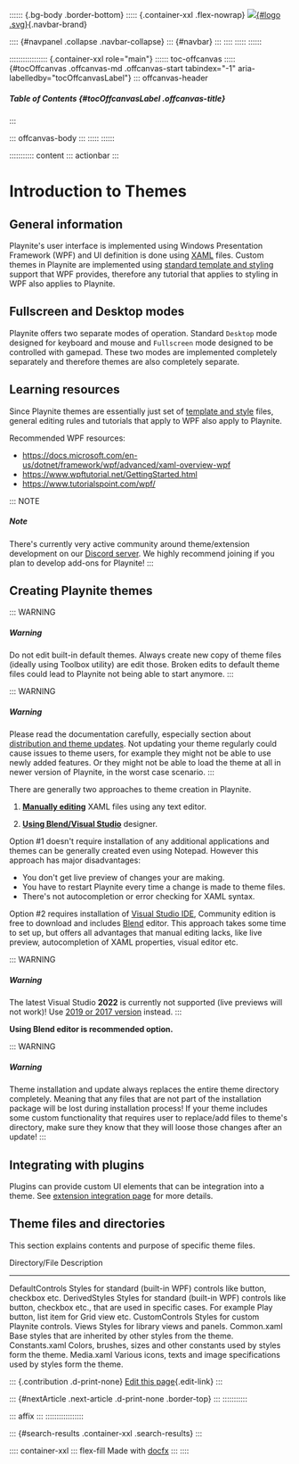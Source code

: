 :::::: {.bg-body .border-bottom}
::::: {.container-xxl .flex-nowrap}
[![](../../logo.svg){#logo .svg}](../../index.html){.navbar-brand}

:::: {#navpanel .collapse .navbar-collapse}
::: {#navbar}
:::
::::
:::::
::::::

::::::::::::::::: {.container-xxl role="main"}
:::::: toc-offcanvas
::::: {#tocOffcanvas .offcanvas-md .offcanvas-start tabindex="-1" aria-labelledby="tocOffcanvasLabel"}
::: offcanvas-header
##### Table of Contents {#tocOffcanvasLabel .offcanvas-title}
:::

::: offcanvas-body
:::
:::::
::::::

::::::::::: content
::: actionbar
:::

# Introduction to Themes

## General information

Playnite\'s user interface is implemented using Windows Presentation
Framework (WPF) and UI definition is done using
[XAML](https://docs.microsoft.com/en-us/dotnet/framework/wpf/advanced/xaml-overview-wpf)
files. Custom themes in Playnite are implemented using [standard
template and
styling](https://docs.microsoft.com/en-us/dotnet/framework/wpf/controls/styling-and-templating)
support that WPF provides, therefore any tutorial that applies to
styling in WPF also applies to Playnite.

## Fullscreen and Desktop modes

Playnite offers two separate modes of operation. Standard `Desktop` mode
designed for keyboard and mouse and `Fullscreen` mode designed to be
controlled with gamepad. These two modes are implemented completely
separately and therefore themes are also completely separate.

## Learning resources

Since Playnite themes are essentially just set of [template and
style](https://docs.microsoft.com/en-us/dotnet/framework/wpf/controls/styling-and-templating)
files, general editing rules and tutorials that apply to WPF also apply
to Playnite.

Recommended WPF resources:

-   <https://docs.microsoft.com/en-us/dotnet/framework/wpf/advanced/xaml-overview-wpf>
-   <https://www.wpftutorial.net/GettingStarted.html>
-   <https://www.tutorialspoint.com/wpf/>

::: NOTE
##### Note

There\'s currently very active community around theme/extension
development on our [Discord server](https://discord.gg/hSFvmN6). We
highly recommend joining if you plan to develop add-ons for Playnite!
:::

## Creating Playnite themes

::: WARNING
##### Warning

Do not edit built-in default themes. Always create new copy of theme
files (ideally using Toolbox utility) are edit those. Broken edits to
default theme files could lead to Playnite not being able to start
anymore.
:::

::: WARNING
##### Warning

Please read the documentation carefully, especially section about
[distribution and theme updates](distributionAndUpdates.html). Not
updating your theme regularly could cause issues to theme users, for
example they might not be able to use newly added features. Or they
might not be able to load the theme at all in newer version of Playnite,
in the worst case scenario.
:::

There are generally two approaches to theme creation in Playnite.

1.  **[Manually editing](manualEditing.html)** XAML files using any text
    editor.

2.  **[Using Blend/Visual Studio](usingBlend.html)** designer.

Option #1 doesn\'t require installation of any additional applications
and themes can be generally created even using Notepad. However this
approach has major disadvantages:

-   You don\'t get live preview of changes your are making.
-   You have to restart Playnite every time a change is made to theme
    files.
-   There\'s not autocompletion or error checking for XAML syntax.

Option #2 requires installation of [Visual Studio
IDE](https://visualstudio.microsoft.com/), Community edition is free to
download and includes
[Blend](https://docs.microsoft.com/en-us/visualstudio/designers/creating-a-ui-by-using-blend-for-visual-studio?view=vs-2019)
editor. This approach takes some time to set up, but offers all
advantages that manual editing lacks, like live preview, autocompletion
of XAML properties, visual editor etc.

::: WARNING
##### Warning

The latest Visual Studio **2022** is currently not supported (live
previews will not work)! Use [2019 or 2017
version](https://download.visualstudio.microsoft.com/download/pr/93f24e82-778c-46ae-92f9-8d3010ecd011/a5da04d78b1f94ab145a365733476df7a1ec6219fa17f09c7e2f3c7cd74d9c9e/vs_Community.exe)
instead.
:::

**Using Blend editor is recommended option.**

::: WARNING
##### Warning

Theme installation and update always replaces the entire theme directory
completely. Meaning that any files that are not part of the installation
package will be lost during installation process! If your theme includes
some custom functionality that requires user to replace/add files to
theme\'s directory, make sure they know that they will loose those
changes after an update!
:::

## Integrating with plugins

Plugins can provide custom UI elements that can be integration into a
theme. See [extension integration page](extensionIntegration.html) for
more details.

## Theme files and directories

This section explains contents and purpose of specific theme files.

  Directory/File    Description
  ----------------- ----------------------------------------------------------------------------------------------------------------------------------------------------------------
  DefaultControls   Styles for standard (built-in WPF) controls like button, checkbox etc.
  DerivedStyles     Styles for standard (built-in WPF) controls like button, checkbox etc., that are used in specific cases. For example Play button, list item for Grid view etc.
  CustomControls    Styles for custom Playnite controls.
  Views             Styles for library views and panels.
  Common.xaml       Base styles that are inherited by other styles from the theme.
  Constants.xaml    Colors, brushes, sizes and other constants used by styles form the theme.
  Media.xaml        Various icons, texts and image specifications used by styles form the theme.

::: {.contribution .d-print-none}
[Edit this
page](https://github.com/JosefNemec/PlayniteDocs/blob/main/docs/tutorials/themes/introduction.md/#L1){.edit-link}
:::

::: {#nextArticle .next-article .d-print-none .border-top}
:::
:::::::::::

::: affix
:::
:::::::::::::::::

::: {#search-results .container-xxl .search-results}
:::

:::: container-xxl
::: flex-fill
Made with [docfx](https://dotnet.github.io/docfx)
:::
::::
